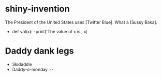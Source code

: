 # shiny-invention

The President of the United States uses [Twitter Blue]. What a [Sussy Baka].

- def val(x):
-print('The value of x is', x)

# Daddy dank legs

+ Skidaddle
+ Daddy-o-monday
+-
